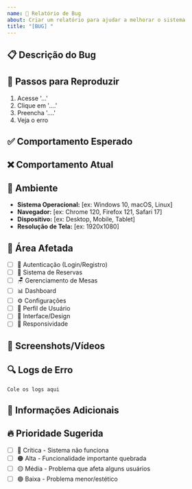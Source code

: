 ```yaml
---
name: 🐛 Relatório de Bug
about: Criar um relatório para ajudar a melhorar o sistema
title: "[BUG] "
---
```


## 📋 Descrição do Bug

<!-- Uma descrição clara e concisa do que é o bug -->

## 🔄 Passos para Reproduzir

<!-- Passos para reproduzir o comportamento -->

1. Acesse '...'
2. Clique em '....'
3. Preencha '....'
4. Veja o erro

## ✅ Comportamento Esperado

<!-- Uma descrição clara e concisa do que você esperava que acontecesse -->

## ❌ Comportamento Atual

<!-- Uma descrição clara e concisa do que realmente aconteceu -->

## 📱 Ambiente

<!-- Preencha as informações sobre seu ambiente -->

- **Sistema Operacional:** [ex: Windows 10, macOS, Linux]
- **Navegador:** [ex: Chrome 120, Firefox 121, Safari 17]
- **Dispositivo:** [ex: Desktop, Mobile, Tablet]
- **Resolução de Tela:** [ex: 1920x1080]

## 🎯 Área Afetada

<!-- Marque todas as áreas que se aplicam -->

- [ ] 🔐 Autenticação (Login/Registro)
- [ ] 📅 Sistema de Reservas
- [ ] 🪑 Gerenciamento de Mesas
- [ ] 📊 Dashboard
- [ ] ⚙️ Configurações
- [ ] 👤 Perfil de Usuário
- [ ] 🎨 Interface/Design
- [ ] 📱 Responsividade

## 📸 Screenshots/Vídeos

<!-- Se aplicável, adicione screenshots ou vídeos para explicar o problema -->

## 🔍 Logs de Erro

<!-- Cole aqui qualquer log de erro do console do navegador ou terminal -->

```
Cole os logs aqui
```

## 📝 Informações Adicionais

<!-- Qualquer outra informação sobre o problema -->

## 🔥 Prioridade Sugerida

<!-- Marque a prioridade que você considera apropriada -->

- [ ] 🔴 Crítica - Sistema não funciona
- [ ] 🟠 Alta - Funcionalidade importante quebrada
- [ ] 🟡 Média - Problema que afeta alguns usuários
- [ ] 🟢 Baixa - Problema menor/estético
